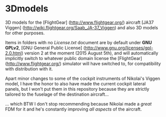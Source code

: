 # 3Dmodels
3D models for the [FlightGear] (http://www.flightgear.org/) aircraft [JA37 Viggen] (http://wiki.flightgear.org/Saab_JA-37_Viggen) and also 3D models for other purposes.


Items in folders with no *License.txt* document are by default under **GNU GPLv2**, [GNU General Public License] (http://www.gnu.org/licenses/gpl-2.0.html) version 2 at the moment (2015 August 5th), and will automatically implicitly switch to whatever public domain license the [FlightGear] (http://www.flightgear.org/) simulator will have switched to, for compatibility with distribution with it.

Apart minor changes to some of the cockpit instruments of Nikolai's Viggen model, I have the honor to also have made the current cockpit lateral panels, but I won't put them in this repository because they are strictly tailored to the fuselage of the destination aircraft...

... which BTW I don't stop recommending because Nikolai made a *great* FDM for it and he's constantly improving *all aspects* of the aircraft.
